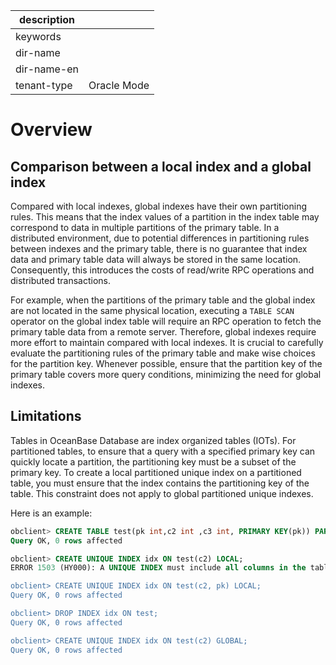 |description||
|---|---|
|keywords||
|dir-name||
|dir-name-en||
|tenant-type|Oracle Mode|

# Overview

## Comparison between a local index and a global index

Compared with local indexes, global indexes have their own partitioning rules. This means that the index values of a partition in the index table may correspond to data in multiple partitions of the primary table. In a distributed environment, due to potential differences in partitioning rules between indexes and the primary table, there is no guarantee that index data and primary table data will always be stored in the same location. Consequently, this introduces the costs of read/write RPC operations and distributed transactions.

For example, when the partitions of the primary table and the global index are not located in the same physical location, executing a `TABLE SCAN` operator on the global index table will require an RPC operation to fetch the primary table data from a remote server. Therefore, global indexes require more effort to maintain compared with local indexes. It is crucial to carefully evaluate the partitioning rules of the primary table and make wise choices for the partition key. Whenever possible, ensure that the partition key of the primary table covers more query conditions, minimizing the need for global indexes.



## Limitations

Tables in OceanBase Database are index organized tables (IOTs). For partitioned tables, to ensure that a query with a specified primary key can quickly locate a partition, the partitioning key must be a subset of the primary key. To create a local partitioned unique index on a partitioned table, you must ensure that the index contains the partitioning key of the table. This constraint does not apply to global partitioned unique indexes.

Here is an example:

```sql
obclient> CREATE TABLE test(pk int,c2 int ,c3 int, PRIMARY KEY(pk)) PARTITION BY hash(pk) partitions 5;
Query OK, 0 rows affected

obclient> CREATE UNIQUE INDEX idx ON test(c2) LOCAL;
ERROR 1503 (HY000): A UNIQUE INDEX must include all columns in the table's partitioning function

obclient> CREATE UNIQUE INDEX idx ON test(c2, pk) LOCAL;
Query OK, 0 rows affected

obclient> DROP INDEX idx ON test;
Query OK, 0 rows affected

obclient> CREATE UNIQUE INDEX idx ON test(c2) GLOBAL;
Query OK, 0 rows affected
```
